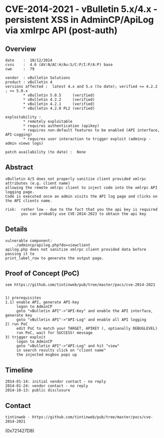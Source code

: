 CVE-2014-2021 - vBulletin 5.x/4.x - persistent XSS in AdminCP/ApiLog via xmlrpc API (post-auth)
================================================================================================

Overview
--------

	date    :  10/12/2014  
	cvss    :  4.6 (AV:N/AC:H/Au:S/C:P/I:P/A:P) base
	cwe     :  79 
	
	vendor  : vBulletin Solutions
	product : vBulletin 4
	versions affected :  latest 4.x and 5.x (to date); verified <= 4.2.2  ; <= 5.0.x
			* vBulletin 5.0.5	  (verified)
			* vBulletin 4.2.2     (verified)  
			* vBulletin 4.2.1     (verified)  
			* vBulletin 4.2.0 PL2 (verified)  
				
	exploitability :
			* remotely exploitable
			* requires authentication (apikey)
			* requires non-default features to be enabled (API interface, API-Logging)
			* requires user interaction to trigger exploit (admincp - admin views logs)
				
	patch availability (to date) :  None


Abstract
---------
 
	vBulletin 4/5 does not properly sanitize client provided xmlrpc attributes (e.g. client name)
    allowing the remote xmlrpc client to inject code into the xmlrpc API logging page. 
	Code is executed once an admin visits the API log page and clicks on the API clients name.
	
	risk:  rather low - due to the fact that you the api key is required
		   you can probably use CVE-2014-2023 to obtain the api key


Details
--------
	
	vulnerable component: 
		./admincp/apilog.php?do=viewclient
	apilog.php does not sanitize xmlrpc client provided data before passing it to
	print_label_row to generate the output page.


Proof of Concept (PoC)
----------------------

	see https://github.com/tintinweb/pub/tree/master/pocs/cve-2014-2021
	
	
	1) prerequisites
	1.1) enable API, generate API-key
		 logon to AdminCP
		 goto "vBulletin API"->"API-Key" and enable the API interface, generate key
		 goto "vBulletin API"->"API-Log" and enable all API logging
	2) run PoC
		 edit PoC to match your TARGET, APIKEY (, optionally DEBUGLEVEL)
		 run PoC, wait for SUCCESS! message
	3) trigger exploit
	     logon to AdminCP
		 goto "vBulletin API"->"API-Log" and hit "view"
		 in search results click on "client name"
		 the injected msgbox pops up
		 

Timeline
--------

	2014-01-14: initial vendor contact - no reply
	2014-01-24: vendor contact - no reply
	2014-10-13: public disclosure
	
Contact
--------

	tintinweb - https://github.com/tintinweb/pub/tree/master/pocs/cve-2014-2021
	
	
(0x721427D8)